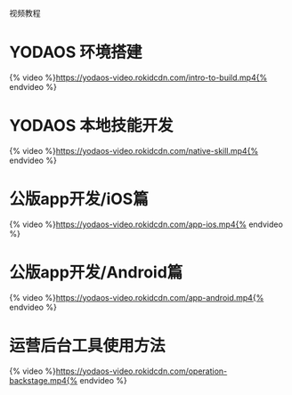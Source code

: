 视频教程

# YODAOS 环境搭建
{% video %}https://yodaos-video.rokidcdn.com/intro-to-build.mp4{% endvideo %}

# YODAOS 本地技能开发
{% video %}https://yodaos-video.rokidcdn.com/native-skill.mp4{% endvideo %}

# 公版app开发/iOS篇
{% video %}https://yodaos-video.rokidcdn.com/app-ios.mp4{% endvideo %}

# 公版app开发/Android篇
{% video %}https://yodaos-video.rokidcdn.com/app-android.mp4{% endvideo %}

# 运营后台工具使用方法
{% video %}https://yodaos-video.rokidcdn.com/operation-backstage.mp4{% endvideo %}

